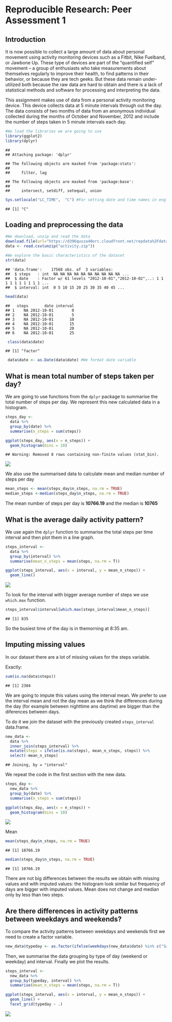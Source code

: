 # Reproducible Research: Peer Assessment 1

## Introduction


It is now possible to collect a large amount of data about personal movement using activity monitoring devices such as a Fitbit, Nike Fuelband, or Jawbone Up. These type of devices are part of the “quantified self” movement – a group of enthusiasts who take measurements about themselves regularly to improve their health, to find patterns in their behavior, or because they are tech geeks. But these data remain under-utilized both because the raw data are hard to obtain and there is a lack of statistical methods and software for processing and interpreting the data.  

This assignment makes use of data from a personal activity monitoring device. This device collects data at 5 minute intervals through out the day. The data consists of two months of data from an anonymous individual collected during the months of October and November, 2012 and include the number of steps taken in 5 minute intervals each day.



```r
#We load the libraries we are going to use
library(ggplot2)
library(dplyr)
```

```
## 
## Attaching package: 'dplyr'
```

```
## The following objects are masked from 'package:stats':
## 
##     filter, lag
```

```
## The following objects are masked from 'package:base':
## 
##     intersect, setdiff, setequal, union
```

```r
Sys.setlocale("LC_TIME",  "C") #For setting date and time names in english, not spanish 
```

```
## [1] "C"
```


## Loading and preprocessing the data


```r
#We download, unzip and read the data 
download.file(url="https://d396qusza40orc.cloudfront.net/repdata%2Fdata%2Factivity.zip", "activity.zip")
data <- read.csv(unzip("activity.zip"))

#We explore the basic characteristics of the dataset
str(data)
```

```
## 'data.frame':	17568 obs. of  3 variables:
##  $ steps   : int  NA NA NA NA NA NA NA NA NA NA ...
##  $ date    : Factor w/ 61 levels "2012-10-01","2012-10-02",..: 1 1 1 1 1 1 1 1 1 1 ...
##  $ interval: int  0 5 10 15 20 25 30 35 40 45 ...
```

```r
head(data)
```

```
##   steps       date interval
## 1    NA 2012-10-01        0
## 2    NA 2012-10-01        5
## 3    NA 2012-10-01       10
## 4    NA 2012-10-01       15
## 5    NA 2012-10-01       20
## 6    NA 2012-10-01       25
```

```r
 class(data$date)
```

```
## [1] "factor"
```

```r
 data$date <- as.Date(data$date) #We format date variable 
```

## What is mean total number of steps taken per day?

We are going to use functions from the `dplyr` package to summarise the total number of steps per day. We represent this new calculated data in a histogram.

```r
steps_day <-
  data %>% 
  group_by(date) %>% 
  summarise(n_steps = sum(steps))

ggplot(steps_day, aes(x = n_steps)) + 
  geom_histogram(bins = 10)
```

```
## Warning: Removed 8 rows containing non-finite values (stat_bin).
```

![](PA1_template_files/figure-html/unnamed-chunk-3-1.png)<!-- -->

We also use the summarised data to calculate mean and median number of steps per day

```r
mean_steps <- mean(steps_day$n_steps, na.rm = TRUE)
median_steps <-median(steps_day$n_steps, na.rm = TRUE)
```
The mean number of steps per day is **10766.19** and the median is **10765**

## What is the average daily activity pattern?
We use again the `dplyr` function to summarise the total steps per time interval and then plot them in a line graph.

```r
steps_interval <-
  data %>% 
  group_by(interval) %>% 
  summarise(mean_n_steps = mean(steps, na.rm = T))

ggplot(steps_interval, aes(x = interval, y = mean_n_steps)) + 
  geom_line()
```

![](PA1_template_files/figure-html/unnamed-chunk-5-1.png)<!-- -->

To look for the interval with bigger average number of steps we use `which.max` function. 

```r
steps_interval$interval[which.max(steps_interval$mean_n_steps)]
```

```
## [1] 835
```
So the busiest time of the day is in themorning at 8:35 am.

## Imputing missing values
In our dataset there are a lot of missing values for the steps variable.

Exactly:

```r
sum(is.na(data$steps))
```

```
## [1] 2304
```

We are going to impute this values using the interval mean. We prefer to use the interval mean and not the day mean as we think the differences during the day (for example between nighttime ans daytime) are bigger than the diferences between days.

To do it we join the dataset with the previously created `steps_interval` data.frame.

```r
new_data <- 
  data %>% 
  inner_join(steps_interval) %>% 
  mutate(steps = ifelse(is.na(steps), mean_n_steps, steps)) %>% 
  select(-mean_n_steps)
```

```
## Joining, by = "interval"
```

We repeat the code in the first section with the new data.

```r
steps_day <-
  new_data %>% 
  group_by(date) %>% 
  summarise(n_steps = sum(steps))

ggplot(steps_day, aes(x = n_steps)) + 
  geom_histogram(bins = 10)
```

![](PA1_template_files/figure-html/unnamed-chunk-9-1.png)<!-- -->

Mean 

```r
mean(steps_day$n_steps, na.rm = TRUE)
```

```
## [1] 10766.19
```

```r
median(steps_day$n_steps, na.rm = TRUE)
```

```
## [1] 10766.19
```

There are not big differences between the results we obtain with missing values and with imputed values: the histogram look similar but frequency of days are bigger with imputed values. Mean does not change and median only by less than two steps.

## Are there differences in activity patterns between weekdays and weekends?
To compare the activity patterns between weekdays and weekends first we need to create a factor variable.

```r
new_data$typeday <- as.factor(ifelse(weekdays(new_data$date) %in% c("Saturday", "Sunday"), "weekend", "weekday"))
```
Then, we summarise the data grouping by type of day (weekend or weekday) and interval.
Finally we plot the results.

```r
steps_interval <-
  new_data %>% 
  group_by(typeday, interval) %>% 
  summarise(mean_n_steps = mean(steps, na.rm = T))

ggplot(steps_interval, aes(x = interval, y = mean_n_steps)) + 
  geom_line() +
  facet_grid(typeday ~ .)
```

![](PA1_template_files/figure-html/unnamed-chunk-12-1.png)<!-- -->
